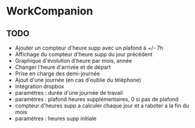 # WorkCompanion

## TODO
* Ajouter un compteur d'heure supp avec un plafond à +/- 7h
* Affichage du compteur d'heure supp du jour précédent
* Graphique d'évolution d'heure par mois, année
* Changer l'heure d'arrivée et de départ
* Prise en charge des demi-journée
* Ajout d'une journée (en cas d'oublie du téléphone)
* Intégration dropbox
* paramètres : durée d'une journée de travail
* paramètres : plafond heures supplémentaires, 0 si pas de plafond
* compteur d'heures supp a calculer chaque jour et a raboter a la fin du mois
* paramètres : heures supp initiale
